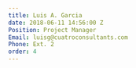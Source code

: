 ```yaml
---
title: Luis A. Garcia
date: 2018-06-11 14:56:00 Z
Position: Project Manager
Email: luisg@cuatroconsultants.com
Phone: Ext. 2
order: 4
---
```


